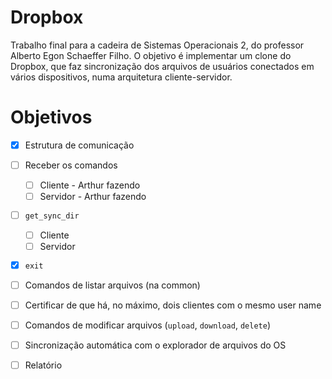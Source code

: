 # Dropbox

Trabalho final para a cadeira de Sistemas Operacionais 2, do professor Alberto Egon Schaeffer Filho.
O objetivo é implementar um clone do Dropbox, que faz sincronização dos arquivos de usuários conectados em vários dispositivos, numa arquitetura cliente-servidor.

# Objetivos

- [x] Estrutura de comunicação

- [ ] Receber os comandos
  - [ ] Cliente - Arthur fazendo
  - [ ] Servidor - Arthur fazendo

- [ ] `get_sync_dir`
  - [ ] Cliente
  - [ ] Servidor

- [X] `exit`
- [ ] Comandos de listar arquivos (na common)
- [ ] Certificar de que há, no máximo, dois clientes com o mesmo user name
- [ ] Comandos de modificar arquivos (`upload`, `download`, `delete`)
- [ ] Sincronização automática com o explorador de arquivos do OS
- [ ] Relatório
